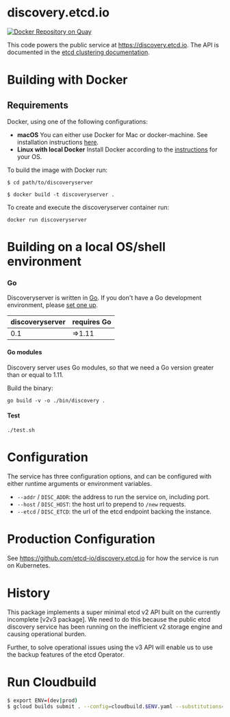 # discovery.etcd.io

[![Docker Repository on Quay](https://quay.io/repository/etcd/discoveryserver/status "Docker Repository on Quay")](https://quay.io/repository/etcd/discoveryserver)

This code powers the public service at https://discovery.etcd.io. The API is
documented in the [etcd clustering documentation](https://github.com/coreos/etcd/blob/master/Documentation/dev-internal/discovery_protocol.md#public-discovery-service).

# Building with Docker

## Requirements

Docker, using one of the following configurations:
  * **macOS** You can either use Docker for Mac or docker-machine. See installation instructions [here](https://docs.docker.com/docker-for-mac/).
  * **Linux with local Docker**  Install Docker according to the [instructions](https://docs.docker.com/installation/#installation) for your OS.

To build the image with Docker run: 

`$ cd path/to/discoveryserver`

`$ docker build -t discoveryserver .`

To create and execute the discoveryserver container run: 

`docker run discoveryserver`

# Building on a local OS/shell environment

### Go

Discoveryserver is written in [Go](http://golang.org). If you don't have a Go
development environment, please [set one up](http://golang.org/doc/code.html).


| discoveryserver     | requires Go |
|---------------------|-------------|
|       0.1           | =>1.11      |

#### Go modules

Discovery server uses Go modules, so that we need a Go version greater than or equal to 1.11.

Build the binary:

`go build -v -o ./bin/discovery .`

#### Test

`./test.sh`

# Configuration

The service has three configuration options, and can be configured with either
runtime arguments or environment variables.

* `--addr` / `DISC_ADDR`: the address to run the service on, including port.
* `--host` / `DISC_HOST`: the host url to prepend to `/new` requests.
* `--etcd` / `DISC_ETCD`: the url of the etcd endpoint backing the instance.

# Production Configuration

See https://github.com/etcd-io/discovery.etcd.io for how the service is run on Kubernetes.

# History

This package implements a super minimal etcd v2 API built on the currently
incomplete [v2v3 package]. We need to do this because the public etcd discovery
service has been running on the inefficient v2 storage engine and causing
operational burden.

Further, to solve operational issues using the v3 API will enable us to use the
backup features of the etcd Operator.

# Run Cloudbuild
```bash
$ export ENV=(dev|prod)
$ gcloud builds submit . --config=cloudbuild.$ENV.yaml --substitutions=COMMIT_SHA=`git rev-parse HEAD`
```
